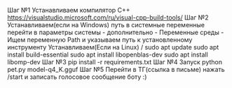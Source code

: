 Шаг №1
Устанавливаем компилятор C++ https://visualstudio.microsoft.com/ru/visual-cpp-build-tools/ 
Шаг №2
Устанавливаем(если на Windows)  путь в системные переменные перейти в параметры системы - дополнительно - Переменные среды - Ищем переменную Path и указываем путь к установленному инструменту
Устанавливаем(Если на Linux) /
sudo apt update
sudo apt install build-essential
sudo apt install libopenblas-dev
sudo apt install libomp-dev
Шаг №3
pip install -r requirements.txt
Шаг №4
Запуск python pet.py model-q4_K.gguf
Шаг №5
Перейти в ТГ(ссылка в письме) нажать /start и записать голосовое сообщение боту :)
